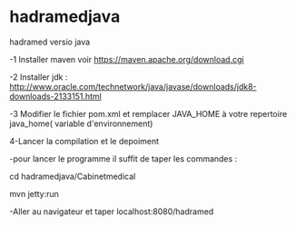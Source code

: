# hadramedjava
hadramed versio java

-1 Installer maven voir https://maven.apache.org/download.cgi

-2 Installer  jdk : http://www.oracle.com/technetwork/java/javase/downloads/jdk8-downloads-2133151.html 

-3 Modifier le fichier pom.xml et remplacer JAVA_HOME  à votre repertoire java_home( variable d'environnement)

4-Lancer la compilation et le depoiment 

-pour lancer le programme il suffit de taper les commandes :

cd hadramedjava/Cabinetmedical 

mvn jetty:run

-Aller au navigateur et taper  localhost:8080/hadramed
